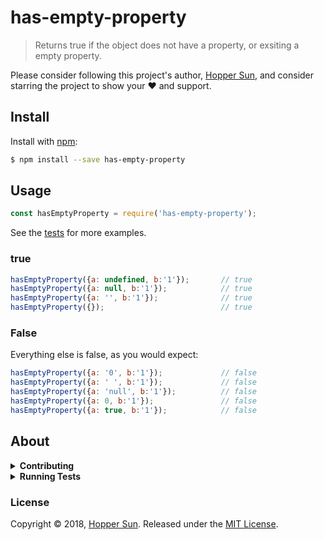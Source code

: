 # has-empty-property 

> Returns true if the object does not have a property, or exsiting a empty property.

Please consider following this project's author, [Hopper Sun](https://github.com/HopperGithub), and consider starring the project to show your :heart: and support.

## Install

Install with [npm](https://www.npmjs.com/):

```sh
$ npm install --save has-empty-property
```

## Usage

```js
const hasEmptyProperty = require('has-empty-property');
```

See the [tests](./test.js) for more examples.

### true

```js
hasEmptyProperty({a: undefined, b:'1'});       // true
hasEmptyProperty({a: null, b:'1'});            // true
hasEmptyProperty({a: '', b:'1'});              // true
hasEmptyProperty({});                          // true
```

### False

Everything else is false, as you would expect:

```js
hasEmptyProperty({a: '0', b:'1'});             // false
hasEmptyProperty({a: ' ', b:'1'});             // false
hasEmptyProperty({a: 'null', b:'1'});          // false
hasEmptyProperty({a: 0, b:'1'});               // false
hasEmptyProperty({a: true, b:'1'});            // false
```

## About

<details>
<summary><strong>Contributing</strong></summary>

Pull requests and stars are always welcome. For bugs and feature requests, [please create an issue](../../issues/new).

</details>

<details>
<summary><strong>Running Tests</strong></summary>

Running and reviewing unit tests is a great way to get familiarized with a library and its API. You can install dependencies and run tests with the following command:

```sh
$ npm install && npm test
```

</details>

### License

Copyright © 2018, [Hopper Sun](https://github.com/HopperGithub).
Released under the [MIT License](LICENSE).
